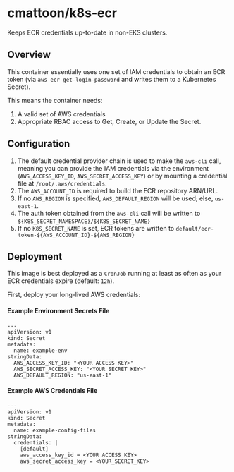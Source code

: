 cmattoon/k8s-ecr
================

Keeps ECR credentials up-to-date in non-EKS clusters.

Overview
--------

This container essentially uses one set of IAM credentials to obtain an ECR token (via `aws ecr get-login-password` and writes them to a Kubernetes Secret).

This means the container needs:

  1. A valid set of AWS credentials
  2. Appropriate RBAC access to Get, Create, or Update the Secret.

Configuration
-------------

  1. The default credential provider chain is used to make the `aws-cli` call, meaning you can provide the IAM credentials via the environment (`AWS_ACCESS_KEY_ID`, `AWS_SECRET_ACCESS_KEY`) or by mounting a credential file at `/root/.aws/credentials`.
  2. The `AWS_ACCOUNT_ID` is required to build the ECR repository ARN/URL.
  3. If no `AWS_REGION` is specified, `AWS_DEFAULT_REGION` will be used; else, `us-east-1`.
  5. The auth token obtained from the `aws-cli` call will be written to `${K8S_SECRET_NAMESPACE}/${K8S_SECRET_NAME}`
  6. If no `K8S_SECRET_NAME` is set, ECR tokens are written to `default/ecr-token-${AWS_ACCOUNT_ID}-${AWS_REGION}`


Deployment
----------

This image is best deployed as a `CronJob` running at least as often as your ECR credentials expire (default: `12h`).

First, deploy your long-lived AWS credentials:

#### Example Environment Secrets File
```
---
apiVersion: v1
kind: Secret
metadata:
  name: example-env
stringData:
  AWS_ACCESS_KEY_ID: "<YOUR ACCESS KEY>"
  AWS_SECRET_ACCESS_KEY: "<YOUR SECRET KEY>"
  AWS_DEFAULT_REGION: "us-east-1"
```

#### Example AWS Credentials File
```
---
apiVersion: v1
kind: Secret
metadata:
  name: example-config-files
stringData:
  credentials: |
    [default]
	aws_access_key_id = <YOUR ACCESS KEY>
	aws_secret_access_key = <YOUR_SECRET_KEY>
```

